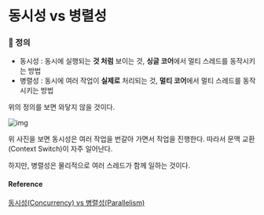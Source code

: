 # 동시성 vs 병렬성

### 📌 정의

- 동시성 : 동시에 실행되는 **것 처럼** 보이는 것, **싱글 코어**에서 멀티 스레드를 동작시키는 방법
- 병렬성 : 동시에 여러 작업이 **실제로** 처리되는 것, **멀티 코어**에서 멀티 스레드를 동작시키는 방법

위의 정의를 보면 와닿지 않을 것이다. 

![img](https://t1.daumcdn.net/cfile/tistory/99AD02405FBBB94910)

위 사진을 보면 동시성은 여러 작업을 번갈아 가면서 작업을 진행한다. 따라서 문맥 교환(Context Switch)이 자주 일어난다.

하지만, 병렬성은 물리적으로 여러 스레드가 함께 일하는 것이다.



#### Reference

[동시성(Concurrency) vs 병렬성(Parallelism)](https://seamless.tistory.com/42)